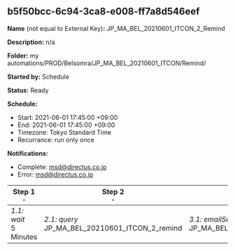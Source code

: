 ## b5f50bcc-6c94-3ca8-e008-ff7a8d546eef

**Name** (not equal to External Key)**:** JP_MA_BEL_20210601_ITCON_2_Remind

**Description:** n/a

**Folder:** my automations/PROD/Belsomra/JP_MA_BEL_20210601_ITCON/Remind/

**Started by:** Schedule

**Status:** Ready

**Schedule:**

* Start: 2021-06-01 17:45:00 +09:00
* End: 2021-06-01 17:45:00 +09:00
* Timezone: Tokyo Standard Time
* Recurrance: run only once

**Notifications:**

* Complete: msd@directus.co.jp
* Error: msd@directus.co.jp

| Step 1<br>_<small>-</small>_ | Step 2<br>_<small>-</small>_ | Step 3<br>_<small>-</small>_ |
| --- | --- | --- |
| _1.1: wait_<br>5 Minutes | _2.1: query_<br>JP_MA_BEL_20210601_ITCON_2_remind | _3.1: emailSend_<br>JP_MA_BEL_20210601_ITCON_2_remind |
